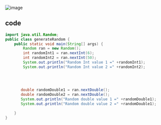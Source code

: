 ![image](https://github.com/Mogana004/code.Java/assets/92911280/6dc58bf2-88e8-4f65-80fe-31de4c83cdf6)

## code
```java
import java.util.Random;
public class generateRandom {
    public static void main(String[] args) {
        Random ran = new Random();
        int randomInt1 = ran.nextInt(6);
        int randomInt2 = ran.nextInt(50);
        System.out.println("Random Int value 1 =" +randomInt1);
        System.out.println("Random Int value 2 =" +randomInt2);
        
        
        
        
       double randomDouble1 = ran.nextDouble();
       double randomDouble2 = ran.nextDouble();
       System.out.println("Random double value 1 =" +randomDouble1);
       System.out.println("Random double value 2 =" +randomDouble1);
        
    }
}
```
